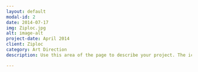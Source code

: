 ```yaml
---
layout: default
modal-id: 2
date: 2014-07-17
img: Ziploc.jpg
alt: image-alt
project-date: April 2014
client: Ziploc
category: Art Direction
description: Use this area of the page to describe your project. The icon above is part of a free icon set by <a href="https://sellfy.com/p/8Q9P/jV3VZ/">Flat Icons</a>. On their website, you can download their free set with 16 icons, or you can purchase the entire set with 146 icons for only $12!

---
```

